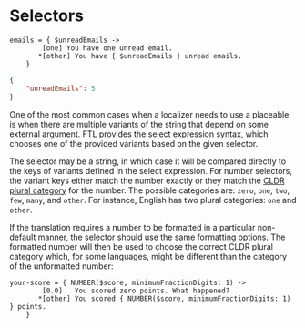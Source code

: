 # Selectors

```
emails = { $unreadEmails ->
        [one] You have one unread email.
       *[other] You have { $unreadEmails } unread emails.
    }
```

```json
{
    "unreadEmails": 5
}
```

One of the most common cases when a localizer needs to use a placeable is when
there are multiple variants of the string that depend on some external
argument. FTL provides the select expression syntax, which chooses one of the
provided variants based on the given selector.

The selector may be a string, in which case it will be compared directly to the
keys of variants defined in the select expression. For number selectors, the
variant keys either match the number exactly or they match the [CLDR plural
category](http://www.unicode.org/cldr/charts/30/supplemental/language_plural_rules.html)
for the number. The possible categories are: `zero`, `one`, `two`, `few`,
`many`, and `other`. For instance, English has two plural categories: `one` and
`other`.

If the translation requires a number to be formatted in a particular
non-default manner, the selector should use the same formatting options. The
formatted number will then be used to choose the correct CLDR plural category
which, for some languages, might be different than the category of the
unformatted number:

```
your-score = { NUMBER($score, minimumFractionDigits: 1) ->
        [0.0]   You scored zero points. What happened?
       *[other] You scored { NUMBER($score, minimumFractionDigits: 1) } points.
    }
```
